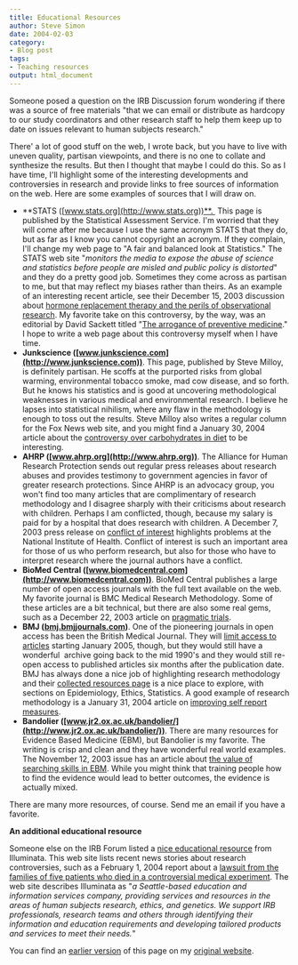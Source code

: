```yaml
---
title: Educational Resources
author: Steve Simon
date: 2004-02-03
category:
- Blog post
tags:
- Teaching resources
output: html_document
---
```

Someone posed a question on the IRB Discussion forum wondering if there
was a source of free materials \"that we can email or distribute as
hardcopy to our study coordinators and other research staff to help them
keep up to date on issues relevant to human subjects research.\"

There\' a lot of good stuff on the web, I wrote back, but you have to
live with uneven quality, partisan viewpoints, and there is no one to
collate and synthesize the results. But then I thought that maybe I
could do this. So as I have time, I\'ll highlight some of the
interesting developments and controversies in research and provide links
to free sources of information on the web. Here are some examples of
sources that I will draw on.

-   **STATS ([www.stats.org](http://www.stats.org))**.  This page is
    published by the Statistical Assessment Service. I\'m worried that
    they will come after me because I use the same acronym STATS that
    they do, but as far as I know you cannot copyright an acronym. If
    they complain, I\'ll change my web page to \"A fair and balanced
    look at Statistics.\" The STATS web site \"*monitors the media to
    expose the abuse of science and statistics before people are misled
    and public policy is distorted*\" and they do a pretty good job.
    Sometimes they come across as partisan to me, but that may reflect
    my biases rather than theirs. As an example of an interesting recent
    article, see their December 15, 2003 discussion about [hormone
    replacement therapy and the perils of observational
    research](http://www.stats.org/record.jsp?type=news&ID=460). My
    favorite take on this controversy, by the way, was an editorial by
    David Sackett titled \"[The arrogance of preventive
    medicine](http://www.cmaj.ca/cgi/content/full/167/4/363).\" I hope
    to write a web page about this controversy myself when I have time.
-   **Junkscience ([www.junkscience.com](http://www.junkscience.com))**.
    This page, published by Steve Milloy, is definitely partisan. He
    scoffs at the purported risks from global warming, environmental
    tobacco smoke, mad cow disease, and so forth. But he knows his
    statistics and is good at uncovering methodological weaknesses in
    various medical and environmental research. I believe he lapses into
    statistical nihilism, where any flaw in the methodology is enough to
    toss out the results. Steve Milloy also writes a regular column for
    the Fox News web site, and you might find a January 30, 2004 article
    about the [controversy over carbohydrates in
    diet](http://www.foxnews.com/story/0,2933,109890,00.html) to be
    interesting.
-   **AHRP ([www.ahrp.org](http://www.ahrp.org))**. The Alliance for
    Human Research Protection sends out regular press releases about
    research abuses and provides testimony to government agencies in
    favor of greater research protections. Since AHRP is an advocacy
    group, you won\'t find too many articles that are complimentary of
    research methodology and I disagree sharply with their criticisms
    about research with children. Perhaps I am conflicted, though,
    because my salary is paid for by a hospital that does research with
    children. A December 7, 2003 press release on [conflict of
    interest](http://www.ahrp.org/infomail/03/12/07.html) highlights
    problems at the National Institute of Health. Conflict of interest
    is such an important area for those of us who perform research, but
    also for those who have to interpret research where the journal
    authors have a conflict.
-   **BioMed Central
    ([www.biomedcentral.com](http://www.biomedcentral.com))**. BioMed
    Central publishes a large number of open access journals with the
    full text available on the web. My favorite journal is BMC Medical
    Research Methodology. Some of these articles are a bit technical,
    but there are also some real gems, such as a December 22, 2003
    article on [pragmatic
    trials](http://www.biomedcentral.com/1471-2288/3/28).
-   **BMJ ([bmj.bmjjournals.com](http://bmj.bmjjournals.com/))**. One of
    the pioneering journals in open access has been the British Medical
    Journal. They will [limit access to
    articles](http://bmj.bmjjournals.com/cgi/content/full/327/7409/241)
    starting January 2005, though, but they would still have a
    wonderful  archive going back to the mid 1990\'s and they would
    still re-open access to published articles six months after the
    publication date. BMJ has always done a nice job of highlighting
    research methodology and their [collected resources
    page](http://bmj.bmjjournals.com/collections/) is a nice place to
    explore, with sections on Epidemiology, Ethics, Statistics. A good
    example of research methodology is a January 31, 2004 article on
    [improving self report
    measures](http://bmj.bmjjournals.com/cgi/content/full/328/7434/258).
-   **Bandolier
    ([www.jr2.ox.ac.uk/bandolier/](http://www.jr2.ox.ac.uk/bandolier/))**.
    There are many resources for Evidence Based Medicine (EBM), but
    Bandolier is my favorite. The writing is crisp and clean and they
    have wonderful real world examples. The November 12, 2003 issue has
    an article about [the value of searching skills in
    EBM](http://www.jr2.ox.ac.uk/bandolier/band117/b117-3.html). While
    you might think that training people how to find the evidence would
    lead to better outcomes, the evidence is actually mixed.

There are many more resources, of course. Send me an email if you have a
favorite.

**An additional educational resource**

Someone else on the IRB Forum listed a [nice educational
resource](http://www.illuminata-inc.com/News.html) from Illuminata. This
web site lists recent news stories about research controversies, such as
a February 1, 2004 report about a [lawsuit from the families of five
patients who died in a controversial medical
experiment](http://seattletimes.nwsource.com/html/localnews/2001848510_hutch01.html).
The web site describes Illuminata as \"*a Seattle-based education and
information services company, providing services and resources in the
areas of human subjects research, ethics, and genetics. We support IRB
professionals, research teams and others through identifying their
information and education requirements and developing tailored products
and services to meet their needs.*\"

You can find an [earlier version](http://www.pmean.com/04/educational.html) of this page on my [original website](http://www.pmean.com/original_site.html).
